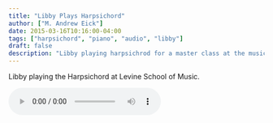 ```yaml
---
title: "Libby Plays Harpsichord"
author: ["M. Andrew Eick"]
date: 2015-03-16T10:16:00-04:00
tags: ["harpsichord", "piano", "audio", "libby"]
draft: false
description: "Libby playing harpsichrod for a master class at the music school"
---
```


Libby playing the Harpsichord at Levine School of Music.


<audio controls>
	<source src='https://s3.amazonaws.com/media.eick.com/audio/2015/libby-harpsichord.mp3' type="audio/mpeg" >
</audio>